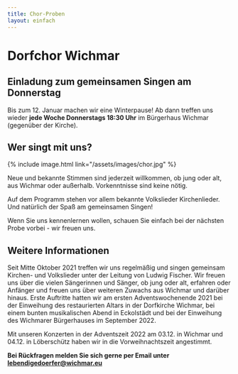 ```yaml
---
title: Chor-Proben
layout: einfach
---
```


# Dorfchor Wichmar

## Einladung zum gemeinsamen Singen am Donnerstag

Bis zum 12. Januar machen wir eine Winterpause!
Ab dann treffen uns wieder **jede Woche Donnerstags 18:30 Uhr** im Bürgerhaus Wichmar (gegenüber der Kirche).




<h2> Wer singt mit uns? </h2>

{% include image.html link="/assets/images/chor.jpg" %}


<p> </p>

Neue und bekannte Stimmen sind jederzeit willkommen, ob jung oder alt, aus Wichmar oder außerhalb. Vorkenntnisse sind keine nötig.

Auf dem Programm stehen vor allem bekannte Volkslieder Kirchenlieder. Und natürlich der Spaß am gemeinsamen Singen!

Wenn Sie uns kennenlernen wollen, schauen Sie einfach bei der nächsten Probe vorbei - wir freuen uns.


<h2> Weitere Informationen </h2>

Seit Mitte Oktober 2021 treffen wir uns regelmäßig und singen gemeinsam Kirchen- und Volkslieder unter der Leitung von Ludwig Fischer.
Wir freuen uns über die vielen Sängerinnen und Sänger, ob jung oder alt, erfahren oder Anfänger und freuen uns über weiteren Zuwachs aus Wichmar und darüber hinaus.
Erste Auftritte hatten wir am ersten Adventswochenende 2021 bei der Einweihung des restaurierten Altars in der Dorfkirche Wichmar, bei einem bunten musikalischen Abend in Eckolstädt und bei der Einweihung des Wichmarer Bürgerhauses im September 2022.

Mit unseren Konzerten in der Adventszeit 2022 am 03.12. in Wichmar und 04.12. in Löberschütz haben wir in die Vorweihnachtszeit angestimmt.

<strong> Bei Rückfragen melden Sie sich gerne per Email unter lebendigedoerfer@wichmar.eu </strong>
